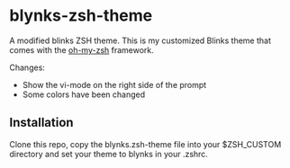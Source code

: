 # blynks-zsh-theme

A modified blinks ZSH theme. This is my customized Blinks theme that comes with the [oh-my-zsh](https://github.com/robbyrussell/oh-my-zsh) framework.

Changes:
  * Show the vi-mode on the right side of the prompt
  * Some colors have been changed

## Installation
Clone this repo, copy the blynks.zsh-theme file into your $ZSH\_CUSTOM directory and set your theme to blynks in your .zshrc.

